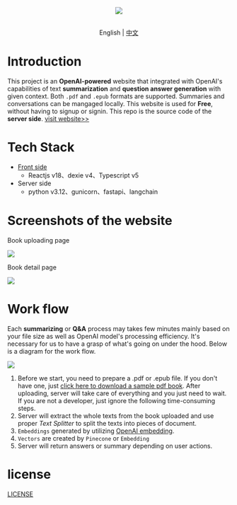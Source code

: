 <p align="center">
    <img src="https://hukepublicbucket.oss-cn-hangzhou.aliyuncs.com/readerguru/readerguru-logo-en.png" />
</p>
<p align="center">
    <br> English | <a href="README-CN.md">中文</a>
</p>

# Introduction
This project is an **OpenAI-powered** website that integrated with OpenAI's capabilities of text **summarization** and **question answer generation** with given context. Both `.pdf` and `.epub` formats are supported. Summaries and conversations can be mangaged locally. This website is used for **Free**, without having to signup or signin. This repo is the source code of the **server side**. [visit website>>](http://reader.guru/introduction)
# Tech Stack
- [Front side](https://github.com/hu-ke/reader-guru-fe/)
    - Reactjs v18、dexie v4、Typescript v5
- Server side
    - python v3.12、gunicorn、fastapi、langchain
# Screenshots of the website
Book uploading page

![](https://hukepublicbucket.oss-cn-hangzhou.aliyuncs.com/readerguru/readerguru-uploadpage-en.png)

Book detail page

![](https://hukepublicbucket.oss-cn-hangzhou.aliyuncs.com/readerguru/readerguru-detailpage-en.png)
# Work flow
Each **summarizing** or **Q&A** process may takes few minutes mainly based on your file size as well as OpenAI model's processing efficiency. It's necessary for us to have a grasp of what's going on under the hood. Below is a diagram for the work flow.

![](https://hukepublicbucket.oss-cn-hangzhou.aliyuncs.com/readerguru/readerguru-flow.png)

1. Before we start, you need to prepare a .pdf or .epub file. If you don't have one, just [click here to download a sample pdf book](https://hukepublicbucket.oss-cn-hangzhou.aliyuncs.com/readerguru/IntoThinAirBook.pdf). After uploading, server will take care of everything and you just need to wait. If you are not a developer, just ignore the following time-consuming steps.
2. Server will extract the whole texts from the book uploaded and use proper *Text Splitter* to split the texts into pieces of document.
3. `Embeddings` generated by utilizing [OpenAI embedding](https://platform.openai.com/docs/guides/embeddings).
4. `Vectors` are created by `Pinecone` or `Embedding`
5. Server will return answers or summary depending on user actions.

# license

[LICENSE](./LICENSE)